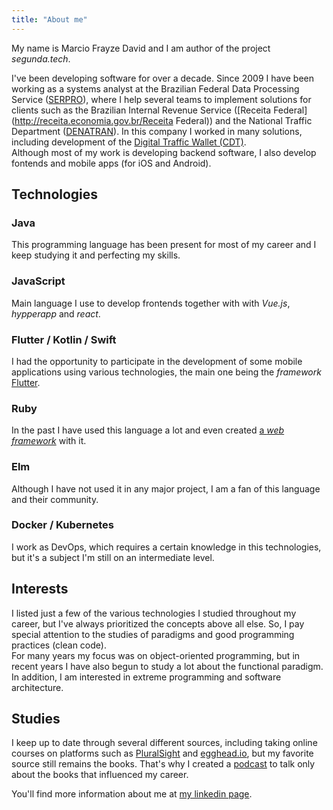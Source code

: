 ```yaml
---
title: "About me"
---
```


My name is Marcio Frayze David and I am author of the project *segunda.tech*.
  
I've been developing software for over a decade. Since 2009 I have been working as a
systems analyst at the Brazilian Federal Data Processing Service
([SERPRO](https://serpro.gov.br)), where I help several teams to
implement solutions for clients such as the Brazilian Internal Revenue Service 
([Receita Federal](http://receita.economia.gov.br/Receita Federal)) and
the National Traffic Department ([DENATRAN](https://portalservicos.denatran.serpro.gov.br)).
In this company I worked in many solutions, including development of the 
[Digital Traffic Wallet (CDT)](https://servicos.serpro.gov.br/carteira-digital/).  
Although most of my work is developing backend software, I also develop
fontends and mobile apps (for iOS and Android).

## Technologies

### Java
This programming language has been present for most of my career
and I keep studying it and perfecting my skills.

### JavaScript
Main language I use to develop frontends together with
with *Vue.js*, *hypperapp* and *react*.

### Flutter / Kotlin / Swift
I had the opportunity to participate in the development of some mobile applications
using various technologies, the main one being the *framework* 
[Flutter](https://flutter.dev).

### Ruby
In the past I have used this language a lot and even created [a *web framework*](https://github.com/marciofrayze/rackstep) with it.

### Elm
Although I have not used it in any major project, I am a fan of this language
and their community.

### Docker / Kubernetes
I work as DevOps, which requires a certain knowledge in this technologies, but
it's a subject I'm still on an intermediate level.

## Interests
I listed just a few of the various technologies I studied throughout
my career, but I've always prioritized the concepts above all else. So,
I pay special attention to the studies of paradigms and good programming practices (clean code).  
For many years my focus was on object-oriented programming, but in
recent years I have also begun to study a lot about the functional paradigm.  
In addition, I am interested in extreme programming and software architecture.  

## Studies
I keep up to date through several different sources, including
taking online courses on platforms such as 
[PluralSight](https://pluralsight.com) and [egghead.io](https://egghead.com),
but my favorite source still remains the books. That's why I created
a [podcast](https://segunda.tech/tags/podcast/) to talk only about the 
books that influenced my career.
  
You'll find more information about me at [my linkedin page](https://www.linkedin.com/in/marcio-frayze-a37319b/).
